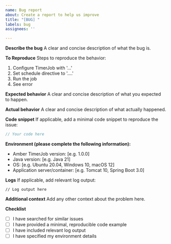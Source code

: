 ```yaml
---
name: Bug report
about: Create a report to help us improve
title: "[BUG] "
labels: bug
assignees: ''

---
```


**Describe the bug**
A clear and concise description of what the bug is.

**To Reproduce**
Steps to reproduce the behavior:
1. Configure TimerJob with '...'
2. Set schedule directive to '....'
3. Run the job
4. See error

**Expected behavior**
A clear and concise description of what you expected to happen.

**Actual behavior**
A clear and concise description of what actually happened.

**Code snippet**
If applicable, add a minimal code snippet to reproduce the issue:

```java
// Your code here
```

**Environment (please complete the following information):**
- Amber TimerJob version: [e.g. 1.0.0]
- Java version: [e.g. Java 21]
- OS: [e.g. Ubuntu 20.04, Windows 10, macOS 12]
- Application server/container: [e.g. Tomcat 10, Spring Boot 3.0]

**Logs**
If applicable, add relevant log output:

```
// Log output here
```

**Additional context**
Add any other context about the problem here.

**Checklist**
- [ ] I have searched for similar issues
- [ ] I have provided a minimal, reproducible code example
- [ ] I have included relevant log output
- [ ] I have specified my environment details 